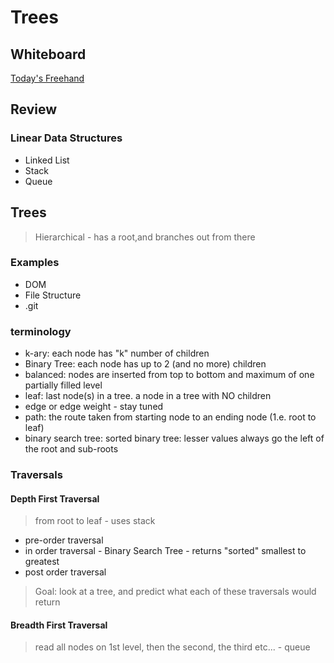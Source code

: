 # Trees

## Whiteboard

[Today's Freehand](https://projects.invisionapp.com/freehand/document/uCNZyLPNU)

## Review

### Linear Data Structures

- Linked List
- Stack
- Queue

## Trees

> Hierarchical - has a root,and branches out from there

### Examples

- DOM
- File Structure
- .git

### terminology

- k-ary: each node has "k" number of children
- Binary Tree:  each node has up to 2 (and no more) children
- balanced: nodes are inserted from top to bottom and maximum of one partially filled level
- leaf: last node(s) in a tree.  a node in a tree with NO children
- edge or edge weight - stay tuned
- path: the route taken from starting node to an ending node (1.e. root to leaf)
- binary search tree: sorted binary tree: lesser values always go the left of the root and sub-roots

### Traversals

#### Depth First Traversal

> from root to leaf - uses stack

- pre-order traversal
- in order traversal - Binary Search Tree - returns "sorted" smallest to greatest
- post order traversal

> Goal: look at a tree, and predict what each of these traversals would return

#### Breadth First Traversal

> read all nodes on 1st level, then the second, the third etc... - queue
